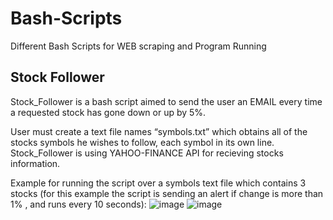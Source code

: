 # Bash-Scripts
Different Bash Scripts for WEB scraping and Program Running


## Stock Follower
Stock_Follower is a bash script aimed to send the user an EMAIL every time a requested stock has gone down or up by 5%.

User must create a text file names “symbols.txt” which obtains all of the stocks symbols he wishes to follow, each symbol in its own line.
Stock_Follower is using YAHOO-FINANCE API for recieving stocks information.

Example for running the script over a symbols text file which contains 3 stocks (for this example the script is sending an alert if change is more than 1% , and runs every 10 seconds): 
![image](https://user-images.githubusercontent.com/93818437/205460402-3a7e62fd-a0ca-4e38-9299-fe447907c46b.png)
![image](https://user-images.githubusercontent.com/93818437/205460405-9635634e-de7a-4344-aeb1-155300a29e77.png)
